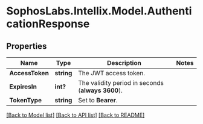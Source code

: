 # SophosLabs.Intellix.Model.AuthenticationResponse
## Properties

Name | Type | Description | Notes
------------ | ------------- | ------------- | -------------
**AccessToken** | **string** | The JWT access token.  | 
**ExpiresIn** | **int?** | The validity period in seconds (**always 3600**).  | 
**TokenType** | **string** | Set to **Bearer**.  | 

[[Back to Model list]](../README.md#documentation-for-models) [[Back to API list]](../README.md#documentation-for-api-endpoints) [[Back to README]](../README.md)

